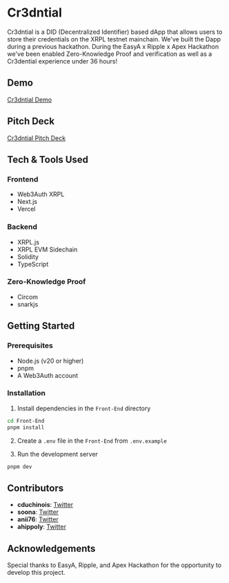 # Cr3dntial

Cr3dntial is a DID (Decentralized Identifier) based dApp that allows users to store their credentials on the XRPL testnet mainchain.
We've built the Dapp during a previous hackathon.
During the EasyA x Ripple x Apex Hackathon we've been enabled Zero-Knowledge Proof and verification as well as a Cr3dential experience under 36 hours!

## Demo

[Cr3dntial Demo](https://apex-hackathon.vercel.app/)

## Pitch Deck

[Cr3dntial Pitch Deck](https://www.canva.com/design/DAGHnENTuEQ/4r1paJK14WqhpXwgjDTr2A/edit?utm_content=DAGHnENTuEQ&utm_campaign=designshare&utm_medium=link2&utm_source=sharebutton)

## Tech & Tools Used

### Frontend

- Web3Auth XRPL
- Next.js
- Vercel

### Backend

- XRPL.js
- XRPL EVM Sidechain
- Solidity
- TypeScript

### Zero-Knowledge Proof

- Circom
- snarkjs

## Getting Started

### Prerequisites

- Node.js (v20 or higher)
- pnpm
- A Web3Auth account

### Installation

1. Install dependencies in the `Front-End` directory

```bash
cd Front-End
pnpm install
```

2. Create a `.env` file in the `Front-End` from `.env.example`

3. Run the development server

```bash
pnpm dev
```

## Contributors

- **cduchinois**: [Twitter](https://x.com/cduchinois)
- **soona**: [Twitter](https://x.com/chainsona)
- **anii76**: [Twitter](https://x.com/anfel_fullah)
- **ahippoly**: [Twitter](https://x.com/Azioth_)

## Acknowledgements

Special thanks to EasyA, Ripple, and Apex Hackathon for the opportunity to develop this project.
